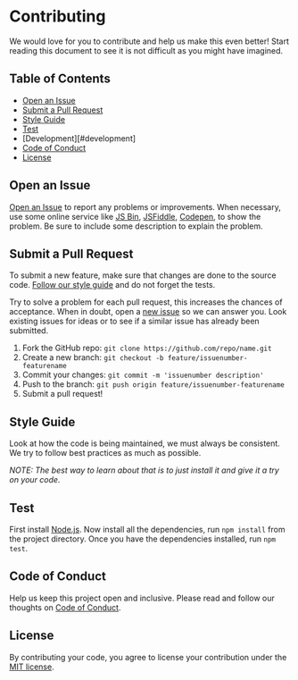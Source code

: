 # Contributing

We would love for you to contribute and help us make this even better! Start reading this document to see it is not difficult as you might have imagined.

## Table of Contents

- [Open an Issue](#open-an-issue)
- [Submit a Pull Request](#submit-a-pull-request)
- [Style Guide](#style-guide)
- [Test](#test)
- [Development][#development]
- [Code of Conduct](#code-of-conduct)
- [License](#license)

## Open an Issue

[Open an Issue](../../../issues/new) to report any problems or improvements. When necessary, use some online service like [JS Bin](https://jsbin.com), [JSFiddle](https://jsfiddle.net/), [Codepen](http://codepen.io/), to show the problem. Be sure to include some description to explain the problem.

## Submit a Pull Request

To submit a new feature, make sure that changes are done to the source code. [Follow our style guide](#style-guide) and do not forget the tests.

Try to solve a problem for each pull request, this increases the chances of acceptance. When in doubt, open a [new issue](#open-an-issue) so we can answer you. Look existing issues for ideas or to see if a similar issue has already been submitted.

1. Fork the GitHub repo: `git clone https://github.com/repo/name.git`
1. Create a new branch: `git checkout -b feature/issuenumber-featurename`
1. Commit your changes: `git commit -m 'issuenumber description'`
1. Push to the branch: `git push origin feature/issuenumber-featurename`
1. Submit a pull request!

## Style Guide

Look at how the code is being maintained, we must always be consistent. We try to follow best practices as much as possible.

_NOTE: The best way to learn about that is to just install it and give it a try on your code._

## Test

First install [Node.js](https://nodejs.org/en/download/). Now install all the dependencies, run `npm install` from the project directory. Once you have the dependencies installed, run `npm test`.

## Code of Conduct

Help us keep this project open and inclusive. Please read and follow our thoughts on [Code of Conduct](http://confcodeofconduct.com/).

## License

By contributing your code, you agree to license your contribution under the [MIT license](https://cjpatoilo.com/license).
